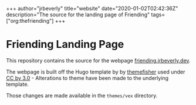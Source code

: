 +++
author="jrbeverly"
title="website"
date="2020-01-02T02:42:36Z"
description="The source for the landing page of Friending"
tags=["org:thefriending"]
+++

# Friending Landing Page

This repository contains the source for the webpage [friending.jrbeverly.dev](https://friending.jrbeverly.dev/).

The webpage is built off the Hugo template by by [themefisher](http://www.Themefisher.com) used under [CC by 3.0](https://creativecommons.org/licenses/by/3.0/) - Alterations to theme have been made to the underlying template.

Those changes are made available in the `themes/vex` directory.